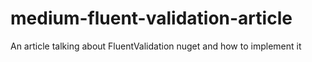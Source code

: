 # medium-fluent-validation-article
An article talking about FluentValidation nuget and how to implement it

